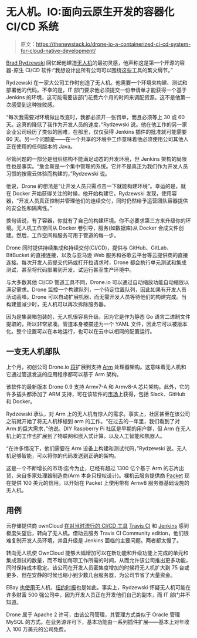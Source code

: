 # 无人机。IO:面向云原生开发的容器化 CI/CD 系统

> 原文：<https://thenewstack.io/drone-io-a-containerized-ci-cd-system-for-cloud-native-development/>

[Brad Rydzewski](https://www.linkedin.com/in/bradrydzewski/) 回忆起他建造[无人机](https://github.com/drone/drone)的最初灵感，他声称这是第一个开源的容器-原生 CI/CD 软件:“我想设计出所有公司可以围绕这些工具的繁文缛节。”

Rydzewski 在一家大公司工作时创造了无人机。他需要一个环境来构建、测试和部署他的代码。不幸的是，IT 部门要求他必须提交一份申请单才能获得一个基于 Jenkins 的环境，这可能需要该部门花费六个月的时间来调配资源。这不是他第一次感受到这种挫败感。

“每次我需要对环境做出改变时，我都必须开一张罚单，而且必须等上 30 或 60 天。这真的降低了我作为开发人员的速度，”Rydzewski 说。他在他工作的另一家企业公司经历了类似的困难，在那里，仅仅获得 Jenkins 插件的批准就可能需要 60 天。另一个问题是——在一个共享的环境中工作意味着他必须使用公司其他人正在使用的任何版本的 Java。

尽管问题的一部分是组织结构不能满足动态的开发环境，但 Jenkins 架构的局限性也是事实。“詹金斯是一个集中管理的系统。它并不是真正为我们作为开发人员习惯的按需云体验而构建的，”Rydzewski 说。

他说，Drone 的想法是“让开发人员只需点击一下就能构建环境”。幸运的是，就在 Docker 开始获得关注的时候，他开始构建它。Rydzewski 发现，使用容器，“开发人员真正控制并管理他们的连续交付，同时仍然给予运营团队容器提供的安全性和隔离性。”

换句话说，有了容器，你就有了自己的构建环境。你不必要求第三方来升级你的环境。无人机工作空间从 Docker 卷引导，服务(如数据库)从 Docker 合成文件创建。然后，工作空间和服务可用于管道的每一步。

Drone 同时提供持续集成和持续交付(CI/CD)，提供与 GitHub、GitLab、BitBucket 的直接连接，以及与亚马逊 Web 服务和谷歌云平台等云提供商的直接连接。每次开发人员提交代码或打开拉请求时，Drone 都会执行单元测试和集成测试，甚至将代码部署到开发、试运行甚至生产环境中。

与大多数其他 CI/CD 管道工具不同，Drone.io 可以通过自动缩放功能自动缩放以满足需求。Drone 监控一个构建队列，一个待定位置队列，因此如果有开发人员活动高峰。Drone 可以自动扩展机器，而无需开发人员等待他们的构建完成。当构建量减少时，无人机可以再次拆除服务器。

因为是集装箱包装的，无人机很容易升级。因为它是作为静态 Go 语言二进制文件提取的，所以非常紧凑。管道本身被描述为一个 YAML 文件，因此它可以被版本化。整个设置可以在本地运行，也可以在云中以相同的配置运行。

## 一支无人机部队

上个月，初创公司 Drone.io [将](https://blog.drone.io/drone-announces-official-support-for-arm/)扩展到支持 [Arm](https://www.arm.com/) 处理器架构。这意味着无人机和它通过管道发送的应用程序都可以基于 Arm 架构。

该软件的最新版本 Drone 0.9 支持 Armv7-A 和 Armv8-A 芯片架构。此外，它的许多插头都添加了 ARM 支持，可在该软件的[市场](http://plugins.drone.io/)上获得，包括 Slack、GitHub 和 Docker。

Rydzewski 承认，对 Arm 上的无人机有惊人的需求。事实上，社区甚至在该公司之前就开始了将无人机移植到 arm 的工作。“在过去的一年里，我们看到了对 Arm 的巨大需求，”他说。DIY Raspberry Pi 社区是早期的用户群，但 Arm 在无人机上的工作也扩展到了物联网和嵌入式计算，以及人工智能和机器人。

“在许多情况下，他们需要在 Arm 设备上构建和测试代码，”Rydzewski 说。无人机足够智能，可以将你的代码发送到正确的架构。

这是一个不断增长的市场:迄今为止，已经有超过 1300 亿个基于 Arm 的芯片出货，来自多家处理器制造商(Arm 本身只授权设计)。裸机云服务提供商 [Packet](https://www.packet.com/) 现在提供 100 美元的信用，以开始在 Packet 上使用带有 Armv8 服务器基础设施的无人机。

## 用例

云存储提供商 ownCloud [在对当时流行的 CI/CD 工具](https://thenewstack.io/how-drone-solved-ownclouds-continuous-integration-woes/) [Travis CI](https://travis-ci.org/) 和 [Jenkins](https://jenkins.io/) 感到极度失望后，转向了无人机。借助云服务 Travis CI Community edition，他们很难复制开发人员环境，并且升级是 Jenkins 面临的主要问题。两者都太慢了。

转向无人机使 OwnCloud 能够大幅增加可以在新功能和升级功能上完成的单元和集成测试的数量，而不增加每项工作所需的时间，从而允许该公司推出更多功能，同时保持成本稳定。该公司在开发人员密集度增加的时候将无人机扩大到 75 台或更多，但在安静的时候也缩小到少数几台服务器，为公司节省了大量资金。

EBay [也使用](https://blog.drone.io/interview-with-punit-agrawal-devops-at-ebay/)无人机，[纽约时报](https://open.blogs.nytimes.com/2017/01/12/continuous-deployment-to-google-cloud-platform-with-drone/)也是如此。事实上，Rydzewski 怀疑无人机可能在许多财富 500 强公司中，因为开发人员正在开发他们自己的副本，而 IT 部门并不知道。

Drone 属于 Apache 2 许可，由该公司管理，其管理方式类似于 Oracle 管理 MySQL 的方式。在业务源许可下，基本功能由一系列插件扩展——基本上对年收入 100 万美元的公司免费。

<svg xmlns:xlink="http://www.w3.org/1999/xlink" viewBox="0 0 68 31" version="1.1"><title>Group</title> <desc>Created with Sketch.</desc></svg>